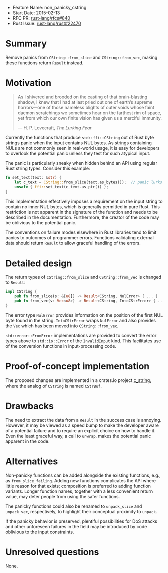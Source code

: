 - Feature Name: non_panicky_cstring
- Start Date: 2015-02-13
- RFC PR: [rust-lang/rfcs#840](https://github.com/rust-lang/rfcs/pull/840)
- Rust Issue: [rust-lang/rust#22470](https://github.com/rust-lang/rust/issues/22470)

# Summary

Remove panics from `CString::from_slice` and `CString::from_vec`, making
these functions return `Result` instead.

# Motivation

> As I shivered and brooded on the casting of that brain-blasting shadow,
> I knew that I had at last pried out one of earth’s supreme horrors—one of
> those nameless blights of outer voids whose faint daemon scratchings we
> sometimes hear on the farthest rim of space, yet from which our own finite
> vision has given us a merciful immunity.
>
> — H. P. Lovecraft, <cite>The Lurking Fear</cite>

Currently the functions that produce `std::ffi::CString` out of Rust byte
strings panic when the input contains NUL bytes. As strings containing NULs
are not commonly seen in real-world usage, it is easy for developers to
overlook the potential panic unless they test for such atypical input.

The panic is particularly sneaky when hidden behind an API using regular Rust
string types. Consider this example:

```rust
fn set_text(text: &str) {
    let c_text = CString::from_slice(text.as_bytes());  // panic lurks here
    unsafe { ffi::set_text(c_text.as_ptr()) };
}
```

This implementation effectively imposes a requirement on the input string to
contain no inner NUL bytes, which is generally permitted in pure Rust.
This restriction is not apparent in the signature of the function and needs to
be described in the documentation. Furthermore, the creator of the code may be
oblivious to the potential panic.

The conventions on failure modes elsewhere in Rust libraries tend to limit
panics to outcomes of programmer errors. Functions validating external data
should return `Result` to allow graceful handling of the errors.

# Detailed design

The return types of `CString::from_slice` and `CString::from_vec` is changed
to `Result`:

```rust
impl CString {
    pub fn from_slice(s: &[u8]) -> Result<CString, NulError> { ... }
    pub fn from_vec(v: Vec<u8>) -> Result<CString, IntoCStrError> { ... }
}
```

The error type `NulError` provides information on the position of the first
NUL byte found in the string. `IntoCStrError` wraps `NulError` and also
provides the `Vec` which has been moved into `CString::from_vec`.

`std::error::FromError` implementations are provided to convert the error
types above to `std::io::Error` of the `InvalidInput` kind. This facilitates
use of the conversion functions in input-processing code.

# Proof-of-concept implementation

The proposed changes are implemented in a crates.io project
[c_string](https://github.com/mzabaluev/rust-c-str), where the analog of
`CString` is named `CStrBuf`.

# Drawbacks

The need to extract the data from a `Result` in the success case is annoying.
However, it may be viewed as a speed bump to make the developer aware of a
potential failure and to require an explicit choice on how to handle it.
Even the least graceful way, a call to `unwrap`, makes the potential panic
apparent in the code.

# Alternatives

Non-panicky functions can be added alongside the existing functions, e.g.,
as `from_slice_failing`. Adding new functions complicates the API where little
reason for that exists; composition is preferred to adding function variants.
Longer function names, together with a less convenient return value, may deter
people from using the safer functions.

The panicky functions could also be renamed to `unpack_slice` and `unpack_vec`,
respectively, to highlight their conceptual proximity to `unpack`.

If the panicky behavior is preserved, plentiful possibilities for DoS attacks
and other unforeseen failures in the field may be introduced by code oblivious
to the input constraints.

# Unresolved questions

None.
